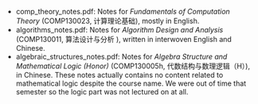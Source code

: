 - comp_theory_notes.pdf: Notes for *Fundamentals of Computation Theory* (COMP130023, 计算理论基础), mostly in English.
- algorithms_notes.pdf: Notes for *Algorithm Design and Analysis* (COMP130011, 算法设计与分析	), written in interwoven English and Chinese.
- algebraic_structures_notes.pdf: Notes for *Algebra Structure and Mathematical Logic (Honor)* (COMP130005h, 代数结构与数理逻辑（H）), in Chinese. These notes actually contains no content related to mathematical logic despite the course name. We were out of time that semester so the logic part was not lectured on at all.
